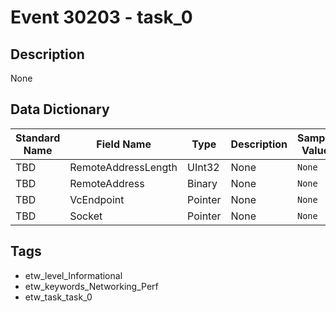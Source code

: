 # Event 30203 - task_0

## Description
None

## Data Dictionary
|Standard Name|Field Name|Type|Description|Sample Value|
|---|---|---|---|---|
|TBD|RemoteAddressLength|UInt32|None|`None`|
|TBD|RemoteAddress|Binary|None|`None`|
|TBD|VcEndpoint|Pointer|None|`None`|
|TBD|Socket|Pointer|None|`None`|

## Tags
* etw_level_Informational
* etw_keywords_Networking_Perf
* etw_task_task_0